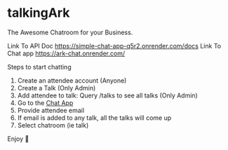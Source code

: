# talkingArk
The Awesome Chatroom for your Business.

Link To API Doc https://simple-chat-app-q5r2.onrender.com/docs
Link To Chat app https://ark-chat.onrender.com/

Steps to start chatting

1. Create an attendee account (Anyone)
2. Create a Talk (Only Admin)
3. Add attendee to talk: Query /talks to see all talks (Only Admin)
4. Go to the [Chat App](https://ark-chat.onrender.com)
5. Provide attendee email
6. If email is added to any talk, all the talks will come up
7. Select chatroom (ie talk)

Enjoy 🎉
